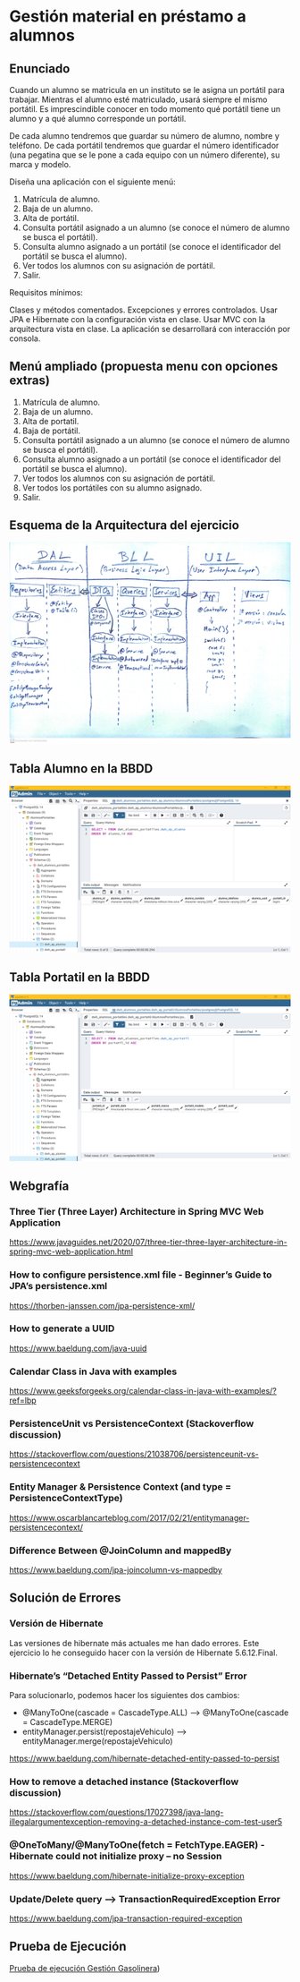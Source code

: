 # Gestión material en préstamo a alumnos

## Enunciado

Cuando un alumno se matricula en un instituto se le asigna un portátil para trabajar. Mientras el alumno esté matriculado, usará siempre el mismo portátil. 
Es imprescindible conocer en todo momento qué portátil tiene un alumno y a qué alumno corresponde un portátil.

De cada alumno tendremos que guardar su número de alumno, nombre y teléfono. De cada portátil tendremos que guardar el número identificador (una pegatina que se le pone a cada equipo con un número diferente), su marca y modelo.

Diseña una aplicación con el siguiente menú:

1. Matrícula de alumno. 
2. Baja de un alumno.
3. Alta de portátil.
4. Consulta portátil asignado a un alumno (se conoce el número de alumno se busca el portátil).
5. Consulta alumno asignado a un portátil (se conoce el identificador del portátil se busca el alumno).
6. Ver todos los alumnos con su asignación de portátil.
0. Salir.

Requisitos mínimos:

Clases y métodos comentados. 
Excepciones y errores controlados.
Usar JPA e Hibernate con la configuración vista en clase.
Usar MVC con la arquitectura vista en clase.
La aplicación se desarrollará con interacción por consola.

## Menú ampliado (propuesta menu con opciones extras)

1. Matrícula de alumno. 
2. Baja de un alumno.
3. Alta de portatil.
4. Baja de portátil.
5. Consulta portátil asignado a un alumno (se conoce el número de alumno se busca el portátil).
6. Consulta alumno asignado a un portátil (se conoce el identificador del portátil se busca el alumno).
7. Ver todos los alumnos con su asignación de portátil.
8. Ver todos los portátiles con su alumno asignado.
0. Salir.

## Esquema de la Arquitectura del ejercicio

![](./img/Esquema-Arquitectura-GestionGasolinera.jpg)

## Tabla Alumno en la BBDD

![](./img/tabla-alumno.png)

## Tabla Portatil en la BBDD

![](./img/tabla-portatil.png)

## Webgrafía

### Three Tier (Three Layer) Architecture in Spring MVC Web Application

https://www.javaguides.net/2020/07/three-tier-three-layer-architecture-in-spring-mvc-web-application.html

### How to configure persistence.xml file - Beginner’s Guide to JPA’s persistence.xml

https://thorben-janssen.com/jpa-persistence-xml/

### How to generate a UUID

https://www.baeldung.com/java-uuid

### Calendar Class in Java with examples

https://www.geeksforgeeks.org/calendar-class-in-java-with-examples/?ref=lbp

### PersistenceUnit vs PersistenceContext (Stackoverflow discussion)

https://stackoverflow.com/questions/21038706/persistenceunit-vs-persistencecontext

### Entity Manager & Persistence Context (and type = PersistenceContextType)

https://www.oscarblancarteblog.com/2017/02/21/entitymanager-persistencecontext/

### Difference Between @JoinColumn and mappedBy

https://www.baeldung.com/jpa-joincolumn-vs-mappedby

## Solución de Errores

### Versión de Hibernate

Las versiones de hibernate más actuales me han dado errores.
Este ejercicio lo he conseguido hacer con la versión de Hibernate 5.6.12.Final.

### Hibernate’s “Detached Entity Passed to Persist” Error

Para solucionarlo, podemos hacer los siguientes dos cambios:

- @ManyToOne(cascade = CascadeType.ALL)	   -->	@ManyToOne(cascade = CascadeType.MERGE)
- entityManager.persist(repostajeVehiculo) -->  entityManager.merge(repostajeVehiculo)
  
https://www.baeldung.com/hibernate-detached-entity-passed-to-persist

### How to remove a detached instance (Stackoverflow discussion)

https://stackoverflow.com/questions/17027398/java-lang-illegalargumentexception-removing-a-detached-instance-com-test-user5

### @OneToMany/@ManyToOne(fetch = FetchType.EAGER) - Hibernate could not initialize proxy – no Session

https://www.baeldung.com/hibernate-initialize-proxy-exception

### Update/Delete query --> TransactionRequiredException Error

https://www.baeldung.com/jpa-transaction-required-exception

## Prueba de Ejecución

[Prueba de ejecución Gestión Gasolinera](https://user-images.githubusercontent.com/91122596/214709362-73bcf02d-e273-4b89-ac5e-e6a413752de3.mp4))
